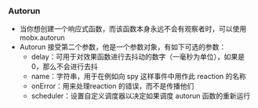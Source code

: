 ### Autorun
- 当你想创建一个响应式函数，而该函数本身永远不会有观察者时，可以使用 mobx.autorun 
- Autorun 接受第二个参数，他是一个参数对象，有如下可选的参数：
  - delay：可用于对效果函数进行去抖动的数字（一毫秒为单位），如果是0，那么不会进行去抖
  - name：字符串，用于在例如向 spy 这样事件中用作此 reaction 的名称
  - onError：用来处理reaction 的错误，而不是传播他们
  - scheduler：设置自定义调度器以决定如果调度 autorun 函数的重新运行